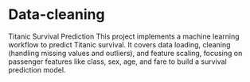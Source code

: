 # Data-cleaning
Titanic Survival Prediction  This project implements a machine learning workflow to predict Titanic survival. It covers data loading, cleaning (handling missing values and outliers), and feature scaling, focusing on passenger features like class, sex, age, and fare to build a survival prediction model.
